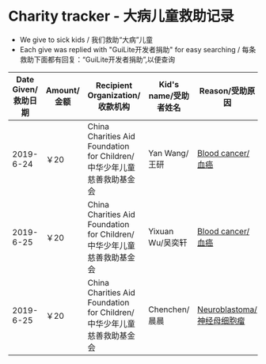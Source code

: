 # Charity tracker - 大病儿童救助记录
- We give to sick kids / 我们救助“大病”儿童
- Each give was replied with "GuiLite开发者捐助" for easy searching / 每条救助下面都有回复：“GuiLite开发者捐助”,以便查询

| Date Given/救助日期 | Amount/金额 | Recipient Organization/收款机构 | Kid's name/受助者姓名 | Reason/受助原因 |
| --- | --- | --- | --- | --- |
| 2019-6-24 | ￥20 | China Charities Aid Foundation for Children/<br>中华少年儿童慈善救助基金会 | Yan Wang/王研 | [Blood cancer/血癌](https://yglian.qschou.com/gongyi/publicSite/detail?ChannelId=zhech&id=201905230000000050026157&mp=toutiao20190624) |
| 2019-6-25 | ￥20 | China Charities Aid Foundation for Children/<br>中华少年儿童慈善救助基金会 | Yixuan Wu/吴奕轩 | [Blood cancer/血癌](https://www.toutiao.com/a6706325979037434375/?timestamp=1561466239&app=news_article&group_id=6706325979037434375&req_id=201906252037190100180692204641D7D) |
| 2019-6-25 | ￥20 | China Charities Aid Foundation for Children/<br>中华少年儿童慈善救助基金会 | Chenchen/晨晨 | [Neuroblastoma/神经母细胞瘤](https://m.toutiaocdn.com/group/6706384216721998339/?app=news_article&timestamp=1561466189&req_id=2019062520362901001703913820265FD&group_id=6706384216721998339) |